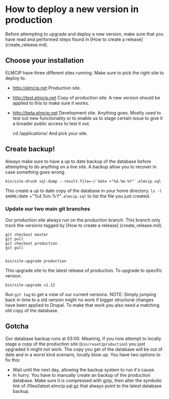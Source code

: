 # How to deploy a new version in production
Before attempting to upgrade and deploy a new version, make sure that you have read and performed steps found in [How to create a release] (create_release.md).

## Choose your installation
ELMCIP have three different sites running. Make sure to pick the right site to deploy to.
 - http://elmcip.net Production site.
 - http://test.elmcip.net Copy of production site. A new version should be applied to this to make sure it works.
 - http://beta.elmcip.net Development site. Anything goes. Mostly used to test out new functionality or to enable us to stage certain issue to give it a broader public access to test it out.
 
    cd /applications/
And pick your site.

## Create backup!
Always make sure to have a up to date backup of the database before attempting to do anything on a live site. A backup allow you to recover in case something goes wrong.

    bin/site-drush sql-dump --result-file=~/`date +"%d.%m.%Y"`.elmcip.sql
This create a up to date copy of the database in your home directory. `ls -l $HOME/`date +"%d.%m.%Y"`.elmcip.sql` to list the file you just created.

### Update our two main git branches
Our production site always run on the production branch. This branch only track the versions tagged by [How to create a release] (create_release.md).

    git checkout master
    git pull
    git checkout production
    git pull


    bin/site-upgrade production
This upgrade site to the latest release of production. To upgrade to specific version.

    bin/site-upgrade v1.12

Run `git tag` to get a view of our current versions. NOTE: Simply jumping back in time to a old version might no work if bigger structural changes have been applied to Drupal. To make that work you also need a matching old copy of the database.

## Gotcha
Our database backup runs at 03:00. Meaning, if you now attempt to locally stage a copy of the production site (`bin/reset2production`) you just upgraded it might not work. The copy you get of the database will be out of date and in a worst kind scenario, locally blow up. You have two options to fix this:

- Wait until the next day, allowing the backup system to run it's cause.
- In hurry. You have to manually create an backup of the production database. Make sure it is compressed with gzip, then alter the symbolic link of /files/latest.elmcip.sql.gz that always point to the latest database backup.

